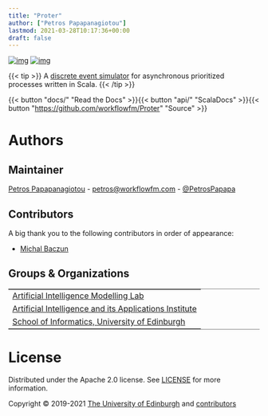 ```yaml
---
title: "Proter"
author: ["Petros Papapanagiotou"]
lastmod: 2021-03-28T10:17:36+00:00
draft: false
---
```


[![img](https://img.shields.io/badge/version-0.6.1-brightgreen.svg)](../../releases/latest)
[![img](https://img.shields.io/badge/license-Apache%202.0-yellowgreen.svg)](https://opensource.org/licenses/Apache-2.0)

{{< tip >}}
A [discrete event simulator](https://en.wikipedia.org/wiki/Discrete-event_simulation) for asynchronous prioritized processes written in Scala.
{{< /tip >}}

<table border="2" cellspacing="0" cellpadding="6" rules="groups" frame="hsides">


{{< button "docs/" "Read the Docs" >}}{{< button "api/" "ScalaDocs" >}}{{< button "https://github.com/workflowfm/Proter" "Source" >}}


<a id="authors"></a>

# Authors

## Maintainer

[Petros Papapanagiotou](https://homepages.inf.ed.ac.uk/ppapapan/) - petros@workflowfm.com - [@PetrosPapapa](https://twitter.com/petrospapapa)

## Contributors

A big thank you to the following contributors in order of appearance:

-   [Michal Baczun](https://github.com/MBaczun)


## Groups & Organizations

<tbody>
<tr>
<td class="org-left"><a href="https://aiml.inf.ed.ac.uk/">Artificial Intelligence Modelling Lab</a></td>
</tr>


<tr>
<td class="org-left"><a href="https://web.inf.ed.ac.uk/aiai">Artificial Intelligence and its Applications Institute</a></td>
</tr>


<tr>
<td class="org-left"><a href="https://www.ed.ac.uk/informatics/">School of Informatics, University of Edinburgh</a></td>
</tr>
</tbody>
</table>


# License

Distributed under the Apache 2.0 license. See [LICENSE](https://github.com/workflowfm/Proter/blob/master/LICENSE) for more information.

Copyright &copy; 2019-2021 [The University of Edinburgh](https://www.ed.ac.uk/) and [contributors](#authors)

